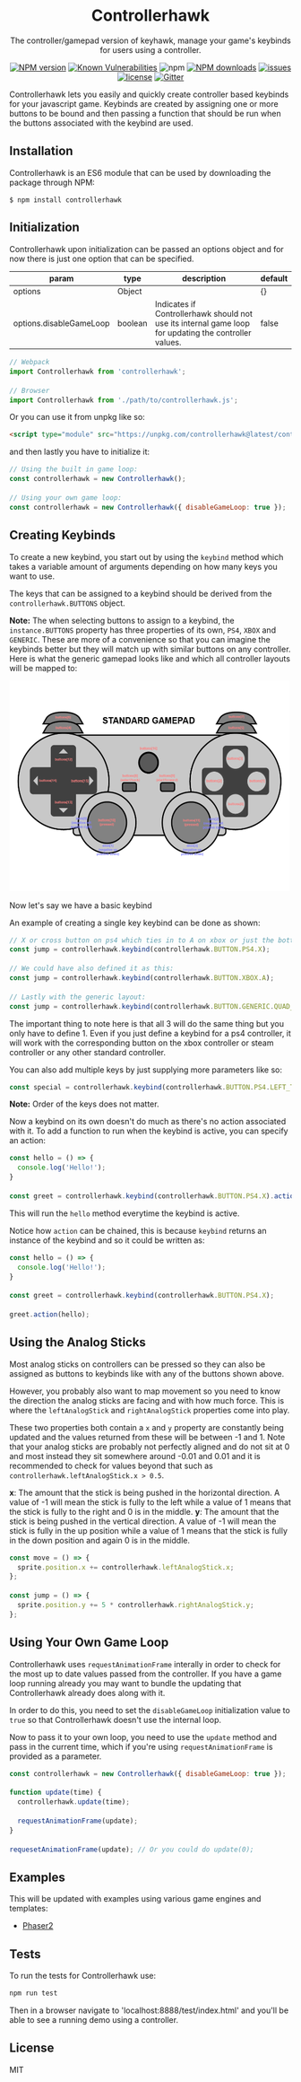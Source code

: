 <h1 align="center">Controllerhawk</h1>

<p align="center">The controller/gamepad version of keyhawk, manage your game's keybinds for users using a controller.<p>

<div align="center">

[![NPM version](https://img.shields.io/npm/v/controllerhawk.svg?style=flat)](https://www.npmjs.com/package/controllerhawk)
[![Known Vulnerabilities](https://snyk.io/test/github/robertcorponoi/controllerhawk/badge.svg)](https://snyk.io/test/github/robertcorponoi/controllerhawk)
![npm](https://img.shields.io/npm/dt/controllerhawk)
[![NPM downloads](https://img.shields.io/npm/dm/controllerhawk.svg?style=flat)](https://www.npmjs.com/package/controllerhawk)
<a href="https://badge.fury.io/js/controllerhawk"><img src="https://img.shields.io/github/issues/robertcorponoi/controllerhawk.svg" alt="issues" height="18"></a>
<a href="https://badge.fury.io/js/controllerhawk"><img src="https://img.shields.io/github/license/robertcorponoi/controllerhawk.svg" alt="license" height="18"></a>
[![Gitter](https://badges.gitter.im/gitterHQ/gitter.svg)](https://gitter.im/robertcorponoi)

</div>

Controllerhawk lets you easily and quickly create controller based keybinds for your javascript game. Keybinds are created by assigning one or more buttons to be bound and then passing a function that should be run when the buttons associated with the keybind are used.

## **Installation**

Controllerhawk is an ES6 module that can be used by downloading the package through NPM:

```
$ npm install controllerhawk
```

## **Initialization**

Controllerhawk upon initialization can be passed an options object and for now there is just one option that can be specified.

| param                   | type    | description                                                                                           | default |
|-------------------------|---------|-------------------------------------------------------------------------------------------------------|---------|
| options                 | Object  |                                                                                                       | {}      |
| options.disableGameLoop | boolean | Indicates if Controllerhawk should not use its internal game loop for updating the controller values. | false   |

```js
// Webpack
import Controllerhawk from 'controllerhawk';

// Browser
import Controllerhawk from './path/to/controllerhawk.js';
```

Or you can use it from unpkg like so:

```html
<script type="module" src="https://unpkg.com/controllerhawk@latest/controllerhawk.js">
```

and then lastly you have to initialize it:

```js
// Using the built in game loop:
const controllerhawk = new Controllerhawk();

// Using your own game loop:
const controllerhawk = new Controllerhawk({ disableGameLoop: true });
```

## **Creating Keybinds**

To create a new keybind, you start out by using the `keybind` method which takes a variable amount of arguments depending on how many keys you want to use.

The keys that can be assigned to a keybind should be derived from the `controllerhawk.BUTTONS` object.

**Note:** The when selecting buttons to assign to a keybind, the `instance.BUTTONS` property has three properties of its own, `PS4`, `XBOX` and `GENERIC`. These are more of a convenience so that you can imagine the keybinds better but they will match up with similar buttons on any controller. Here is what the generic gamepad looks like and which all controller layouts will be mapped to:

<img width="500" height="375" src="https://raw.githubusercontent.com/robertcorponoi/graphics/master/controllerhawk/standard-gamepad.png">

Now let's say we have a basic keybind

An example of creating a single key keybind can be done as shown:

```js
// X or cross button on ps4 which ties in to A on xbox or just the botton button on a generic controller.
const jump = controllerhawk.keybind(controllerhawk.BUTTON.PS4.X);

// We could have also defined it as this:
const jump = controllerhawk.keybind(controllerhawk.BUTTON.XBOX.A);

// Lastly with the generic layout:
const jump = controllerhawk.keybind(controllerhawk.BUTTON.GENERIC.QUAD_BUTTON_BOTTOM);
```

The important thing to note here is that all 3 will do the same thing but you only have to define 1. Even if you just define a keybind for a ps4 controller, it will work with the corresponding button on the xbox controller or steam controller or any other standard controller.

You can also add multiple keys by just supplying more parameters like so:

```js
const special = controllerhawk.keybind(controllerhawk.BUTTON.PS4.LEFT_TRIGGER, controllerhawk.BUTTON.PS4.RIGHT_TRIGGER);
```

**Note:** Order of the keys does not matter.

Now a keybind on its own doesn't do much as there's no action associated with it. To add a function to run when the keybind is active, you can specify an action:

```js
const hello = () => {
  console.log('Hello!');
}

const greet = controllerhawk.keybind(controllerhawk.BUTTON.PS4.X).action(hello);
```

This will run the `hello` method everytime the keybind is active.

Notice how `action` can be chained, this is because `keybind` returns an instance of the keybind and so it could be written as:

```js
const hello = () => {
  console.log('Hello!');
}

const greet = controllerhawk.keybind(controllerhawk.BUTTON.PS4.X);

greet.action(hello);
```

## **Using the Analog Sticks**

Most analog sticks on controllers can be pressed so they can also be assigned as buttons to keybinds like with any of the buttons shown above.

However, you probably also want to map movement so you need to know the direction the analog sticks are facing and with how much force. This is where the `leftAnalogStick` and `rightAnalogStick` properties come into play.

These two properties both contain a `x` and `y` property are constantly being updated and the values returned from these will be between -1 and 1. Note that your analog sticks are probably not perfectly aligned and do not sit at 0 and most instead they sit somewhere around -0.01 and 0.01 and it is recommended to check for values beyond that such as `controllerhawk.leftAnalogStick.x > 0.5`.

**x**: The amount that the stick is being pushed in the horizontal direction. A value of -1 will mean the stick is fully to the left while a value of 1 means that the stick is fully to the right and 0 is in the middle.
**y**: The amount that the stick is being pushed in the vertical direction. A value of -1 will mean the stick is fully in the up position while a value of 1 means that the stick is fully in the down position and again 0 is in the middle.

```js
const move = () => {
  sprite.position.x += controllerhawk.leftAnalogStick.x;
};

const jump = () => {
  sprite.position.y += 5 * controllerhawk.rightAnalogStick.y;
};
```

## **Using Your Own Game Loop**

Controllerhawk uses `requestAnimationFrame` interally in order to check for the most up to date values passed from the controller. If you have a game loop running already you may want to bundle the updating that Controllerhawk already does along with it.

In order to do this, you need to set the `disableGameLoop` initialization value to `true` so that Controllerhawk doesn't use the internal loop.

Now to pass it to your own loop, you need to use the `update` method and pass in the current time, which if you're using `requestAnimationFrame` is provided as a parameter.

```js
const controllerhawk = new Controllerhawk({ disableGameLoop: true });

function update(time) {
  controllerhawk.update(time);

  requestAnimationFrame(update);
}

requesetAnimationFrame(update); // Or you could do update(0);
```

## **Examples**

This will be updated with examples using various game engines and templates:

- [Phaser2](#examples/phaser2.md)

## **Tests**

To run the tests for Controllerhawk use:

```bash
npm run test
```

Then in a browser navigate to 'localhost:8888/test/index.html' and you'll be able to see a running demo using a controller.

## **License**

MIT